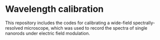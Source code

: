 # Wavelength calibration
This repository includes the codes for calibrating a wide-field spectrally-resolved microscope, which was used to record the spectra of single nanorods under electric field modulation. 
